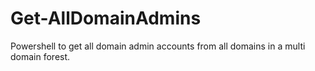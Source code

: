 # Get-AllDomainAdmins
Powershell to get all domain admin accounts from all domains in a multi domain forest.
